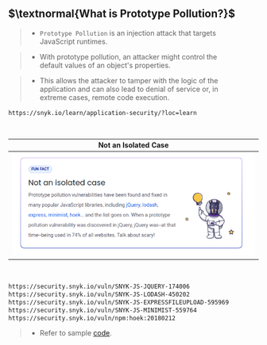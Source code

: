 ## $\textnormal{What is Prototype Pollution?}$

> - `Prototype Pollution` is an injection attack that targets <br />
    JavaScript runtimes.

> - With prototype pollution, an attacker might control the <br />
    default values of an object's properties.

> - This allows the attacker to tamper with the logic of the <br />
    application and can also lead to denial of service or, in <br />
    extreme cases, remote code execution.

```plaintext
https://snyk.io/learn/application-security/?loc=learn
```

<br />

| Not an Isolated Case |
| -------------------- |
| ![samples](./images/01-prototype-pollution-example.png) |

<br />

```plaintext
https://security.snyk.io/vuln/SNYK-JS-JQUERY-174006
https://security.snyk.io/vuln/SNYK-JS-LODASH-450202
https://security.snyk.io/vuln/SNYK-JS-EXPRESSFILEUPLOAD-595969
https://security.snyk.io/vuln/SNYK-JS-MINIMIST-559764
https://security.snyk.io/vuln/npm:hoek:20180212
```

> - Refer to sample [code](./code/main.js).
